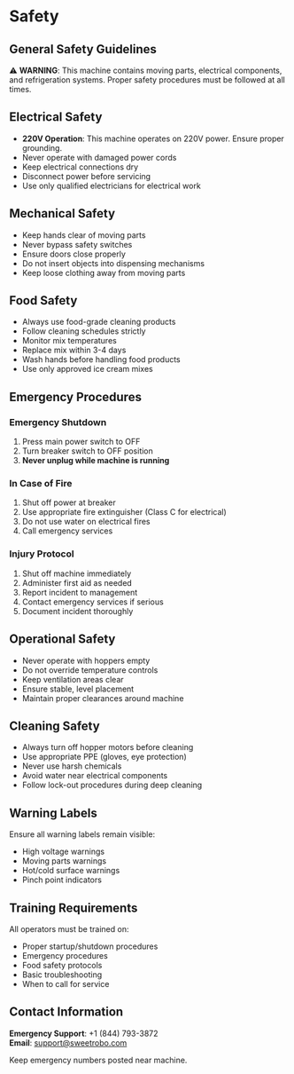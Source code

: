 # Safety

## General Safety Guidelines

⚠️ **WARNING**: This machine contains moving parts, electrical components, and refrigeration systems. Proper safety procedures must be followed at all times.

## Electrical Safety

- **220V Operation**: This machine operates on 220V power. Ensure proper grounding.
- Never operate with damaged power cords
- Keep electrical connections dry
- Disconnect power before servicing
- Use only qualified electricians for electrical work

## Mechanical Safety

- Keep hands clear of moving parts
- Never bypass safety switches
- Ensure doors close properly
- Do not insert objects into dispensing mechanisms
- Keep loose clothing away from moving parts

## Food Safety

- Always use food-grade cleaning products
- Follow cleaning schedules strictly
- Monitor mix temperatures
- Replace mix within 3-4 days
- Wash hands before handling food products
- Use only approved ice cream mixes

## Emergency Procedures

### Emergency Shutdown
1. Press main power switch to OFF
2. Turn breaker switch to OFF position
3. **Never unplug while machine is running**

### In Case of Fire
1. Shut off power at breaker
2. Use appropriate fire extinguisher (Class C for electrical)
3. Do not use water on electrical fires
4. Call emergency services

### Injury Protocol
1. Shut off machine immediately
2. Administer first aid as needed
3. Report incident to management
4. Contact emergency services if serious
5. Document incident thoroughly

## Operational Safety

- Never operate with hoppers empty
- Do not override temperature controls
- Keep ventilation areas clear
- Ensure stable, level placement
- Maintain proper clearances around machine

## Cleaning Safety

- Always turn off hopper motors before cleaning
- Use appropriate PPE (gloves, eye protection)
- Never use harsh chemicals
- Avoid water near electrical components
- Follow lock-out procedures during deep cleaning

## Warning Labels

Ensure all warning labels remain visible:
- High voltage warnings
- Moving parts warnings
- Hot/cold surface warnings
- Pinch point indicators

## Training Requirements

All operators must be trained on:
- Proper startup/shutdown procedures
- Emergency procedures
- Food safety protocols
- Basic troubleshooting
- When to call for service

## Contact Information

**Emergency Support**: +1 (844) 793-3872  
**Email**: support@sweetrobo.com

Keep emergency numbers posted near machine.